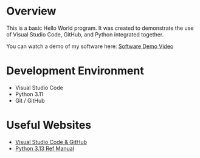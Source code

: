 # Overview

This is a basic Hello World program. It was created to demonstrate the use of Visual Studio Code, GitHub, and Python integrated together.

You can watch a demo of my software here:
[Software Demo Video](https://youtu.be/PUu6LSi4waQ)

# Development Environment

* Visual Studio Code
* Python 3.11
* Git / GitHub

# Useful Websites

* [Visual Studio Code & GitHub](https://code.visualstudio.com/docs/editor/versioncontrol)
* [Python 3.13 Ref Manual](https://docs.python.org/3.13/library/index.html)
